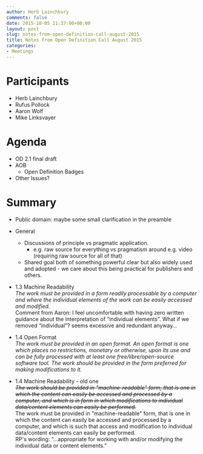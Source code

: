 ```yaml
---
author: Herb Lainchbury
comments: false
date: 2015-10-05 11:37:00+00:00
layout: post
slug: notes-from-open-definition-call-august-2015
title: Notes from Open Definition Call August 2015
categories:
- Meetings
---
```


# Participants

  * Herb Lainchbury
  * Rufus Pollock
  * Aaron Wolf
  * Mike Linksvayer


# Agenda

  * OD 2.1 final draft
  * AOB
    * Open Definition Badges
  * Other Issues?


# Summary

  * Public domain: maybe some small clarification in the preamble
  * General
    * Discussions of principle vs pragmatic application.
      * e.g. raw source for everything vs pragmatism around e.g. video (requiring raw source for all of that)
    * Shared goal both of something powerful clear but also widely used and adopted - we care about this being practical for publishers and others.
  * 1.3 Machine Readability  
   _The work must be provided in a form readily processable by a computer and where the individual elements of the work can be easily accessed and modified._  
   Comment from Aaron: I feel uncomfortable with having zero written guidance about the interpretation of “individual elements”. What if we removed “individual”? seems excessive and redundant anyway…

  * 1.4 Open Format  
    _The work must be provided in an open format. An open format is one which places no restrictions, monetary or otherwise, upon its use and can be fully processed with at least one free/libre/open-source software tool. The work should be provided in the form preferred for making modifications to it._

  * 1.4 Machine Readability - old one  
    <s>_The work should be provided in "machine-readable" form, that is one in which the content can easily be accessed and processed by a computer, and which is in form in which modifications to individual data/content elements can easily be performed._</s>  
    The work must be provided in "machine-readable" form, that is one in which the content can easily be accessed and processed by a computer, and which is such that access and modification to individual data/content elements can easily be performed.  
    RP's wording: “…appropriate for working with and/or modifying the individual data or content elements.”



